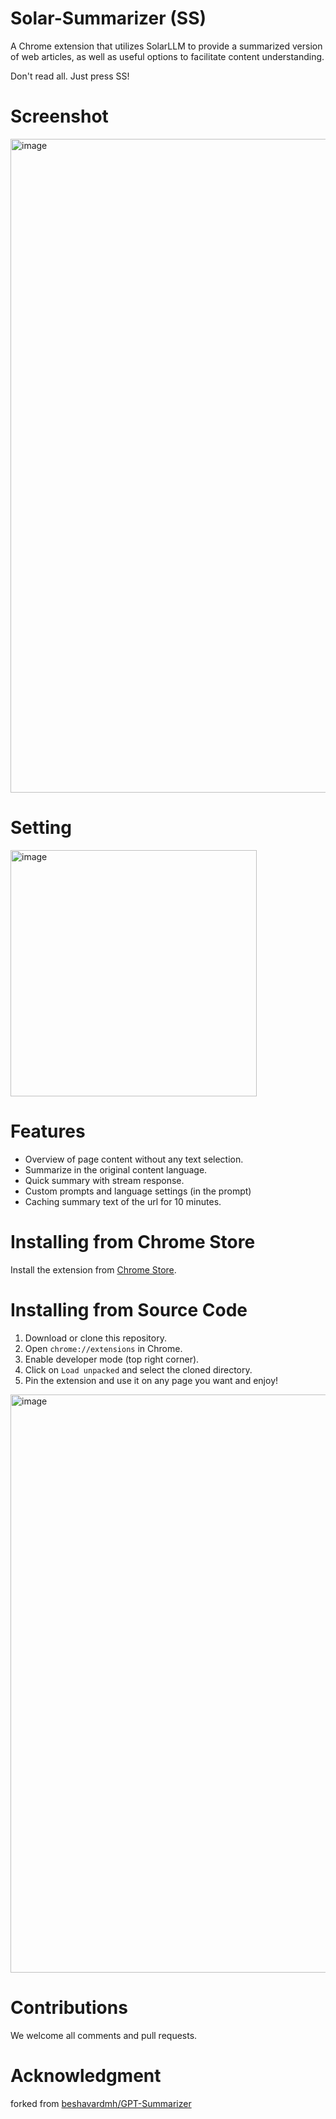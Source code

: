 # Solar-Summarizer (SS)
A Chrome extension that utilizes SolarLLM to provide a summarized version of web articles, 
as well as useful options to facilitate content understanding.

Don't read all. Just press SS!
# Screenshot
<img width="1046" alt="image" src="https://github.com/hunkimForks/Solar-Summarizer/assets/901975/ad478970-6637-4b91-bd70-45c26d21d938">

# Setting
<img width="394" alt="image" src="https://github.com/hunkimForks/Solar-Summarizer/assets/901975/153e0a16-adbc-4ba4-aed1-88545184c0fe">

# Features
- Overview of page content without any text selection.
- Summarize in the original content language.
- Quick summary with stream response.
- Custom prompts and language settings (in the prompt)
- Caching summary text of the url for 10 minutes.

# Installing from Chrome Store
Install the extension from [Chrome Store](TBA).

# Installing from Source Code
1. Download or clone this repository.
3. Open `chrome://extensions` in Chrome.
4. Enable developer mode (top right corner).
5. Click on `Load unpacked` and select the cloned directory.
6. Pin the extension and use it on any page you want and enjoy!
<img width="925" alt="image" src="https://github.com/hunkimForks/Solar-Summarizer/assets/901975/45c5d20d-30c5-44b9-b5f8-6f7324759d55">

# Contributions
We welcome all comments and pull requests.

# Acknowledgment
forked from [beshavardmh/GPT-Summarizer](https://github.com/beshavardmh/GPT-Summarizer)
